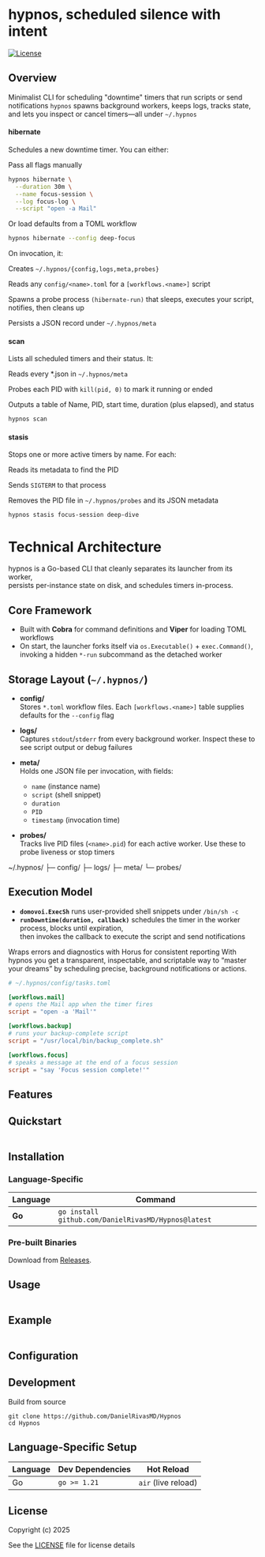 # hypnos, scheduled silence with intent

[![License](https://img.shields.io/badge/license-GPLv3-blue.svg)](LICENSE)

## Overview
Minimalist CLI for scheduling "downtime" timers that run scripts or send notifications
`hypnos` spawns background workers, keeps logs, tracks state, and lets you inspect or cancel timers—all under `~/.hypnos`


#### hibernate
Schedules a new downtime timer. You can either:

Pass all flags manually

```bash
hypnos hibernate \
  --duration 30m \
  --name focus-session \
  --log focus-log \
  --script "open -a Mail"
```
Or load defaults from a TOML workflow

```bash
hypnos hibernate --config deep-focus
```
On invocation, it:

Creates `~/.hypnos/{config,logs,meta,probes}`

Reads any `config/<name>.toml` for a `[workflows.<name>]` script

Spawns a probe process `(hibernate-run)` that sleeps, executes your script, notifies, then cleans up

Persists a JSON record under `~/.hypnos/meta`

#### scan
Lists all scheduled timers and their status. It:

Reads every *.json in `~/.hypnos/meta`

Probes each PID with `kill(pid, 0)` to mark it running or ended

Outputs a table of Name, PID, start time, duration (plus elapsed), and status

```bash
hypnos scan
```

#### stasis
Stops one or more active timers by name. For each:

Reads its metadata to find the PID

Sends `SIGTERM` to that process

Removes the PID file in `~/.hypnos/probes` and its JSON metadata

```bash
hypnos stasis focus-session deep-dive
```



# Technical Architecture

hypnos is a Go-based CLI that cleanly separates its launcher from its worker,  
persists per-instance state on disk, and schedules timers in-process.

## Core Framework

- Built with **Cobra** for command definitions and **Viper** for loading TOML workflows  
- On start, the launcher forks itself via `os.Executable()` + `exec.Command()`,  
  invoking a hidden `*-run` subcommand as the detached worker  

## Storage Layout (`~/.hypnos/`)

- **config/**  
  Stores `*.toml` workflow files. Each `[workflows.<name>]` table supplies defaults for the `--config` flag  

- **logs/**  
  Captures `stdout`/`stderr` from every background worker. Inspect these to see script output or debug failures  

- **meta/**  
  Holds one JSON file per invocation, with fields:  
  - `name` (instance name)  
  - `script` (shell snippet)  
  - `duration`  
  - `PID`  
  - `timestamp` (invocation time)  

- **probes/**  
  Tracks live PID files (`<name>.pid`) for each active worker. Use these to probe liveness or stop timers  

~/.hypnos/
├─ config/
├─ logs/
├─ meta/
└─ probes/

## Execution Model

- **`domovoi.ExecSh`** runs user-provided shell snippets under `/bin/sh -c`  
- **`runDowntime(duration, callback)`** schedules the timer in the worker process, blocks until expiration,  
  then invokes the callback to execute the script and send notifications  

Wraps errors and diagnostics with Horus for consistent reporting
With hypnos you get a transparent, inspectable, and scriptable way to “master your dreams” by scheduling precise, background notifications or actions.


```toml
# ~/.hypnos/config/tasks.toml

[workflows.mail]
# opens the Mail app when the timer fires
script = "open -a 'Mail'"

[workflows.backup]
# runs your backup-complete script
script = "/usr/local/bin/backup_complete.sh"

[workflows.focus]
# speaks a message at the end of a focus session
script = "say 'Focus session complete!'"
```


## Features

## Quickstart
```
```

## Installation

### **Language-Specific**
| Language   | Command                                                                 |
|------------|-------------------------------------------------------------------------|
| **Go**     | `go install github.com/DanielRivasMD/Hypnos@latest`                  |

### **Pre-built Binaries**
Download from [Releases](https://github.com/DanielRivasMD/Hypnos/releases).

## Usage

```
```

## Example
```
```

## Configuration

## Development

Build from source
```
git clone https://github.com/DanielRivasMD/Hypnos
cd Hypnos
```

## Language-Specific Setup

| Language | Dev Dependencies | Hot Reload           |
|----------|------------------|----------------------|
| Go       | `go >= 1.21`     | `air` (live reload)  |

## License
Copyright (c) 2025

See the [LICENSE](LICENSE) file for license details
